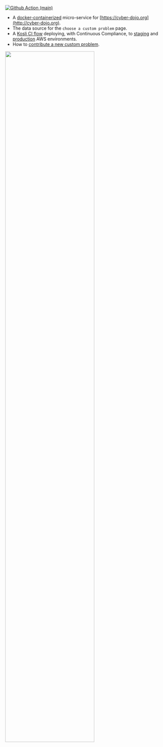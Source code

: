 [![Github Action (main)](https://github.com/cyber-dojo/custom-start-points/actions/workflows/main.yml/badge.svg)](https://github.com/cyber-dojo/custom-start-points/actions)

- A [docker-containerized](https://registry.hub.docker.com/r/cyberdojo/custom-start-points) micro-service for [https://cyber-dojo.org](http://cyber-dojo.org).
- The data source for the `choose a custom problem` page.
- A [Kosli CI flow](https://app.kosli.com/cyber-dojo/flows/custom-start-points-ci/trails/) 
  deploying, with Continuous Compliance, to [staging](https://app.kosli.com/cyber-dojo/environments/aws-beta/snapshots/) and [production](https://app.kosli.com/cyber-dojo/environments/aws-prod/snapshots/) AWS environments.
- How to [contribute a new custom problem](CONTRIBUTING.md).

<img width="75%" src="https://user-images.githubusercontent.com/252118/97069640-7a560680-15c9-11eb-8bd6-8309c87df764.png">
